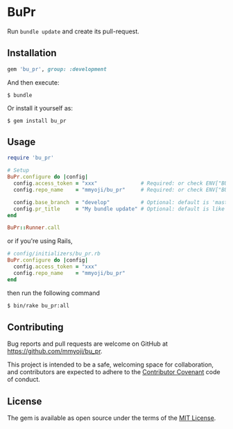 # BuPr

Run `bundle update` and create its pull-request.


## Installation

```rb
gem 'bu_pr', group: :development
```

And then execute:

    $ bundle


Or install it yourself as:

    $ gem install bu_pr

## Usage

```rb
require 'bu_pr'

# Setup
BuPr.configure do |config|
  config.access_token = "xxx"              # Required: or check ENV["BUPR_TOKEN"]
  config.repo_name    = "mmyoji/bu_pr"     # Required: or check ENV["BUPR_REPO"]

  config.base_branch  = "develop"          # Optional: default is 'master'
  config.pr_title     = "My bundle update" # Optional: default is like 'Bundle update 2016-11-13'
end

BuPr::Runner.call
```

or if you're using Rails,

```rb
# config/initializers/bu_pr.rb
BuPr.configure do |config|
  config.access_token = "xxx"
  config.repo_name    = "mmyoji/bu_pr"
end
```

then run the following command

```sh
$ bin/rake bu_pr:all
```


## Contributing

Bug reports and pull requests are welcome on GitHub at https://github.com/mmyoji/bu_pr.

This project is intended to be a safe, welcoming space for collaboration, and contributors are expected to adhere to the [Contributor Covenant](http://contributor-covenant.org) code of conduct.


## License

The gem is available as open source under the terms of the [MIT License](http://opensource.org/licenses/MIT).

